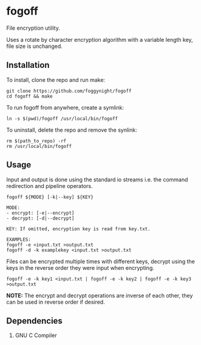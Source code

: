 # fogoff

File encryption utility.

Uses a rotate by character encryption algorithm with a variable length key, file
size is unchanged.

## Installation

To install, clone the repo and run make:
```
git clone https://github.com/foggynight/fogoff
cd fogoff && make
```

To run fogoff from anywhere, create a symlink:
```
ln -s $(pwd)/fogoff /usr/local/bin/fogoff
```

To uninstall, delete the repo and remove the synlink:
```
rm $(path_to_repo) -rf
rm /usr/local/bin/fogoff
```

## Usage

Input and output is done using the standard io streams i.e. the command
redirection and pipeline operators.

```
fogoff ${MODE} [-k|--key] ${KEY}

MODE:
- encrypt: [-e|--encrypt]
- decrypt: [-d|--decrypt]

KEY: If omitted, encryption key is read from key.txt.

EXAMPLES:
fogoff -e <input.txt >output.txt
fogoff -d -k examplekey <input.txt >output.txt
```

Files can be encrypted multiple times with different keys, decrypt using
the keys in the reverse order they were input when encrypting.

```
fogoff -e -k key1 <input.txt | fogoff -e -k key2 | fogoff -e -k key3 >output.txt
```

**NOTE:** The encrypt and decrypt operations are inverse of each other, they can
be used in reverse order if desired.

## Dependencies

1. GNU C Compiler
